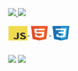 <div>
  <a href="https://github.com/antoniomesquit">
  <img height="180em" src="https://github-readme-stats.vercel.app/api?username=antoniomesquit&show_icons=true&theme=github_dark&include_all_commits=true&count_private=true"/>
  <img height="180em" src="https://github-readme-stats.vercel.app/api/top-langs/?username=antoniomesquit&layout=compact&langs_count=16&theme=github_dark"/>
</div>

<div style=display: inline_block"><br>
  <img align="center" alt="Tonho-HTML" height="30px" width="40"
src="https://raw.githubusercontent.com/devicons/devicon/master/icons/javascript/javascript-original.svg"/>
  <img align="center" alt="Tonho-CSS" height="30px" width="40" src="https://raw.githubusercontent.com/devicons/devicon/master/icons/html5/html5-original.svg">
  <img align="center" alt="Tonho-HTML" height="30px" width="40"
src="https://raw.githubusercontent.com/devicons/devicon/master/icons/css3/css3-original.svg"/>
</div>

##

<div>
  
   <a href="malito:antonio109mesquita@gmail.com" target="_blank"><img src="https://img.shields.io/badge/Gmail-D14836?style=for-the-badge&logo=gmail&logoColor=white" target="_blank"></a>
    <a href="https://www.instagram.com/tonhao.j/" target="_blank"><img src="https://img.shields.io/badge/-Instagram-%23E4405F?style=for-the-badge&logo=instagram&logoColor=white" target="_blank"></a>
</div>
